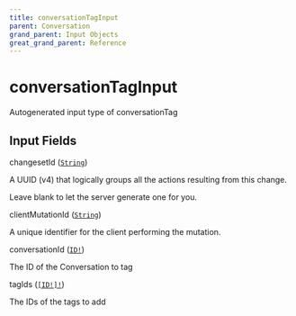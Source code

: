 ```yaml
---
title: conversationTagInput
parent: Conversation
grand_parent: Input Objects
great_grand_parent: Reference
---
```


<h1>conversationTagInput</h1>

Autogenerated input type of conversationTag

<h2>Input Fields</h2>

<div class="field-entry ">
  <span id="changeset_id" class="field-name anchored">changesetId (<code><a href="/docs/reference/scalar/string">String</a></code>)</span>

  <div class="description-wrapper">
   <p>A UUID (v4) that logically groups all the actions resulting from this change.</p>
<p>Leave blank to let the server generate one for you.</p>

  </div>
</div>

<div class="field-entry ">
  <span id="client_mutation_id" class="field-name anchored">clientMutationId (<code><a href="/docs/reference/scalar/string">String</a></code>)</span>

  <div class="description-wrapper">
   <p>A unique identifier for the client performing the mutation.</p>

  </div>
</div>

<div class="field-entry ">
  <span id="conversation_id" class="field-name anchored">conversationId (<code><a href="/docs/reference/scalar/id">ID!</a></code>)</span>

  <div class="description-wrapper">
   <p>The ID of the Conversation to tag</p>

  </div>
</div>

<div class="field-entry ">
  <span id="tag_ids" class="field-name anchored">tagIds (<code><a href="/docs/reference/scalar/id">[ID!]!</a></code>)</span>

  <div class="description-wrapper">
   <p>The IDs of the tags to add</p>

  </div>
</div>

